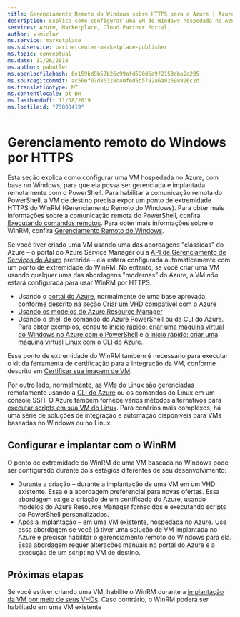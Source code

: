```yaml
---
title: Gerenciamento Remoto do Windows sobre HTTPS para o Azure | Azure Marketplace
description: Explica como configurar uma VM do Windows hospedada no Azure para que ela possa ser gerenciada remotamente com o PowerShell.
services: Azure, Marketplace, Cloud Partner Portal,
author: v-miclar
ms.service: marketplace
ms.subservice: partnercenter-marketplace-publisher
ms.topic: conceptual
ms.date: 11/26/2018
ms.author: pabutler
ms.openlocfilehash: 6e159bd9b57b26c99afd590d6a9f2153dba2a205
ms.sourcegitcommit: ac56ef07d86328c40fed5b5792a6a02698926c2d
ms.translationtype: MT
ms.contentlocale: pt-BR
ms.lasthandoff: 11/08/2019
ms.locfileid: "73808419"
---
```

# <a name="windows-remote-management-over-https"></a>Gerenciamento remoto do Windows por HTTPS

Esta seção explica como configurar uma VM hospedada no Azure, com base no Windows, para que ela possa ser gerenciada e implantada remotamente com o PowerShell.  Para habilitar a comunicação remota do PowerShell, a VM de destino precisa expor um ponto de extremidade HTTPS do WinRM (Gerenciamento Remoto do Windows).  Para obter mais informações sobre a comunicação remota do PowerShell, confira [Executando comandos remotos](https://docs.microsoft.com/powershell/scripting/core-powershell/running-remote-commands?view=powershell-6).  Para obter mais informações sobre o WinRM, confira [Gerenciamento Remoto do Windows](https://docs.microsoft.com/windows/desktop/WinRM/portal).

Se você tiver criado uma VM usando uma das abordagens "clássicas" do Azure – o portal do Azure Service Manager ou a [API de Gerenciamento de Serviços do Azure](https://docs.microsoft.com/previous-versions/azure/ee460799(v=azure.100)) preterida – ela estará configurada automaticamente com um ponto de extremidade do WinRM.  No entanto, se você criar uma VM usando qualquer uma das abordagens "modernas” do Azure, a VM *não* estará configurada para usar WinRM por HTTPS.  

- Usando o [portal do Azure](https://portal.azure.com/), normalmente de uma base aprovada, conforme descrito na seção [Criar um VHD compatível com o Azure](https://docs.microsoft.com/azure/marketplace/cloud-partner-portal/virtual-machine/cpp-create-vhd)
- [Usando os modelos do Azure Resource Manager](https://docs.microsoft.com/azure/virtual-machines/windows/ps-template)
- Usando o shell de comando do Azure PowerShell ou da CLI do Azure.  Para obter exemplos, consulte [início rápido: criar uma máquina virtual do Windows no Azure com o PowerShell](https://docs.microsoft.com/azure/virtual-machines/windows/quick-create-powershell) e [o início rápido: criar uma máquina virtual Linux com o CLI do Azure](https://docs.microsoft.com/azure/virtual-machines/linux/quick-create-cli).

Esse ponto de extremidade do WinRM também é necessário para executar o kit da ferramenta de certificação para a integração da VM, conforme descrito em [Certificar sua imagem de VM](https://docs.microsoft.com/azure/marketplace/cloud-partner-portal/virtual-machine/cpp-certify-vm).

Por outro lado, normalmente, as VMs do Linux são gerenciadas remotamente usando a [CLI do Azure](https://docs.microsoft.com/cli/azure) ou os comandos do Linux em um console SSH.  O Azure também fornece vários métodos alternativos para [executar scripts em sua VM do Linux](https://docs.microsoft.com/azure/virtual-machines/linux/run-scripts-in-vm).  Para cenários mais complexos, há uma série de soluções de integração e automação disponíveis para VMs baseadas no Windows ou no Linux.


## <a name="configure-and-deploy-with-winrm"></a>Configurar e implantar com o WinRM

O ponto de extremidade do WinRM de uma VM baseada no Windows pode ser configurado durante dois estágios diferentes de seu desenvolvimento:

- Durante a criação – durante a implantação de uma VM em um VHD existente.  Essa é a abordagem preferencial para novas ofertas.  Essa abordagem exige a criação de um certificado do Azure, usando modelos do Azure Resource Manager fornecidos e executando scripts do PowerShell personalizados. 
- Após a implantação – em uma VM existente, hospedada no Azure.  Use essa abordagem se você já tiver uma solução de VM implantada no Azure e precisar habilitar o gerenciamento remoto do Windows para ela.  Essa abordagem requer alterações manuais no portal do Azure e a execução de um script na VM de destino. 


## <a name="next-steps"></a>Próximas etapas
Se você estiver criando uma VM, habilite o WinRM durante a [implantação da VM por meio de seus VHDs](./cpp-deploy-vm-vhd.md).  Caso contrário, o WinRM poderá ser habilitado em uma VM existente  
